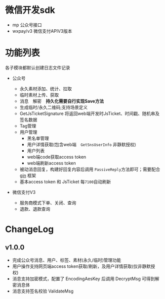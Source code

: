# 微信开发sdk

* mp 公众号接口
* wxpay/v3 微信支付APIV3版本


# 功能列表

各子模块都默认创建日志文件记录

* 公众号
    * 永久素材添加、统计、拉取
    * 临时素材上传、获取
    * 消息　解密　**持久化需要自行实现Save方法**
    * 生成临时/永久二维码;支持场景定义
    * GetJsTicketSignature 将返回web端开发时JsTicket、时间戳、随机串及签名数据
    * Tag管理
    * 用户管理
        * 黑名单管理
        * 用户详情获取(包含web端　`GetSnsUserInfo` 非静默授权)
        * 用户列表
        * web端code获取access token
        * web端刷新access token
    * 被动消息回复，构建好回复内容后调用 `PassiveReply`方法即可；需要配合 [gin](https://github.com/gin-gonic/gin) 框架
    * 基本access token 和 JsTicket 每`7100`自动刷新
    
* 微信支付V3
    * 服务商模式下单、关闭、查询
    * 退款、退款查询


# ChangeLog

## v1.0.0

* 完成公众号消息、用户、标签、素材(永久/临时)管理功能
* 用户操作支持网页端access token获取/刷新，及用户详情获取(仅非静默授权)
* 消息支持加密模式，配置了 EncodingAesKey 后调用 DecryptMsg 可得到解密消息体
* 消息支持签名校验 ValidateMsg
